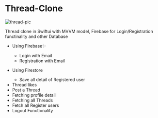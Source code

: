 # Thread-Clone

<img src="https://piunikaweb.com/wp-content/uploads/2023/07/Untitled-design-19.png" alt="thread-pic" />

<p>Thread clone in Swiftui with MVVM model, Firebase for Login/Registration functinality and other Database</p>

<ul>
  <li>Using Firebase✨</li>
  <ul>
    <li>Login with Email</li>
    <li>Registration with Email</li>
  </ul>
</ul>

<ul>
  <li>Using Firestore</li>
  <ul>
    <li>Save all detail of Registered user</li>
  </ul>
  <li>Thread likes</li>
  <li>Post a Thread</li>
  <li>Fetching profile detail</li>
  <li>Fetching all Threads</li>
  <li>Fetch all Register users</li>
  <li>Logout Functionality</li>
</ul>
